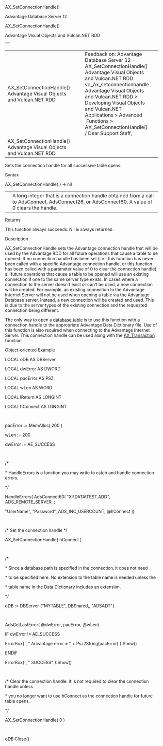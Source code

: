 AX\_SetConnectionHandle()




Advantage Database Server 12  

AX\_SetConnectionHandle()

Advantage Visual Objects and Vulcan.NET RDD

|  |
| --- |
|  |

|  |  |  |  |  |
| --- | --- | --- | --- | --- |
| AX\_SetConnectionHandle()  Advantage Visual Objects and Vulcan.NET RDD |  |  | Feedback on: Advantage Database Server 12 - AX\_SetConnectionHandle() Advantage Visual Objects and Vulcan.NET RDD vo\_Ax\_setconnectionhandle Advantage Visual Objects and Vulcan.NET RDD > Developing Visual Objects and Vulcan.NET Applications > Advanced  Functions > AX\_SetConnectionHandle() / Dear Support Staff, |  |
| AX\_SetConnectionHandle()  Advantage Visual Objects and Vulcan.NET RDD |  |  |  |  |

Sets the connection handle for all successive table opens.

Syntax

AX\_SetConnectionHandle( <hConnection> ) -> nil

|  |  |
| --- | --- |
| <hConnection> | A long integer that is a connection handle obtained from a call to AdsConnect, AdsConnect26, or AdsConnect60. A value of 0 clears the handle. |

Returns

This function always succeeds. Nil is always returned.

Description

AX\_SetConnectionHandle sets the Advantage connection handle that will be used by the Advantage RDD for all future operations that cause a table to be opened. If no connection handle has been set (i.e., this function has never been called with a specific Advantage connection handle, or this function has been called with a parameter value of 0 to clear the connection handle), all future operations that cause a table to be opened will use an existing connection if one to the same server type exists. In cases where a connection to the server doesn't exist or can't be used, a new connection will be created. For example, an existing connection to the Advantage Internet Server will not be used when opening a table via the Advantage Database server. Instead, a new connection will be created and used. This is due to the server types of the existing connection and the requested connection being different.

The only way to open a [database table](javascript:hhpopuplink.TextPopup(popid_1693948312,FontFace,-1,-1,-1,-1)) is to use this function with a connection handle to the appropriate Advantage Data Dictionary file. Use of this function is also required when connecting to the Advantage Internet Server. This connection handle can be used along with the [AX\_Transaction](vo_ax_transaction.htm) function.

Object-oriented Example

LOCAL oDB AS DBServer

LOCAL dwError AS DWORD

LOCAL pacError AS PSZ

LOCAL wLen AS WORD

LOCAL lReturn AS LONGINT

LOCAL hConnect AS LONGINT

 

pacError := MemAlloc( 200 )

wLen := 200

dwError := AE\_SUCCESS

 

/\*

\* HandleErrors is a function you may write to catch and handle connection errors.

\*/

HandleErrors( AdsConnect60( "X:\DATA\TEST.ADD", ADS\_REMOTE\_SERVER, ;

"UserName", "Password", ADS\_INC\_USERCOUNT, @hConnect ))

 

/\* Set the connection handle \*/

AX\_SetConnectionHandle( hConnect )

 

/\*

\* Since a database path is specified in the connection, it does not need

\* to be specified here. No extension to the table name is needed unless the

\* table name in the Data Dictionary includes an extension.

\*/

oDB := DBServer {"MYTABLE", DBShared,, "ADSADT"}

 

AdsGetLastError( @dwError, pacError, @wLen)

IF dwError != AE\_SUCCESS

ErrorBox{ , " Advantage error = " + Psz2String(pacError) }:Show()

ENDIF

ErrorBox{ , " SUCCESS" }:Show()

 

/\* Clear the connection handle. It is not required to clear the connection handle unless

\* you no longer want to use hConnect as the connection handle for future table opens.

\*/

AX\_SetConnectionHandle( 0 )

 

oDB:Close()